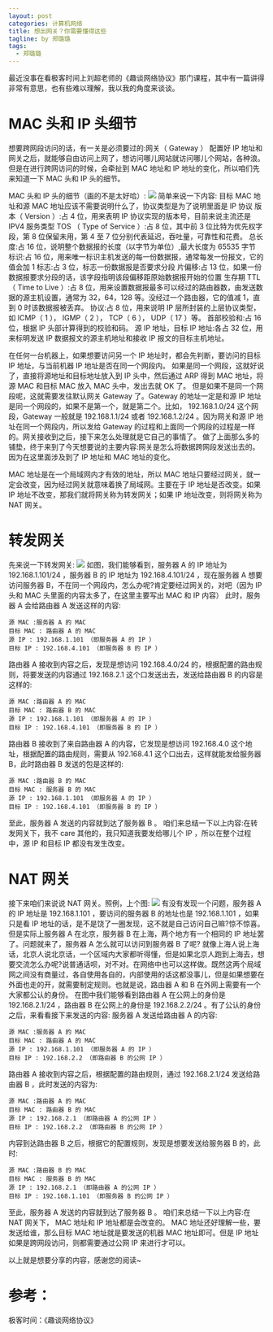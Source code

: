 ```yaml
---
layout: post
categories: 计算机网络
title: 想出网关？你需要懂得这些
tagline: by 郑璐璐
tags: 
  - 郑璐璐
---
```


最近没事在看极客时间上刘超老师的《趣谈网络协议》那门课程，其中有一篇讲得非常有意思，也有些难以理解，我以我的角度来谈谈。
<!--more-->
# MAC 头和 IP 头细节

想要跨网段访问的话，有一关是必须要过的:网关（ Gateway ）
配置好 IP 地址和网关之后，就能够自由访问上网了，想访问哪儿网站就访问哪儿个网站，各种浪。但是在进行跨网访问的时候，会牵扯到 MAC 地址和 IP 地址的变化，所以咱们先来知道一下 MAC 头和 IP 头的细节。

MAC 头和 IP 头的细节（画的不是太好哈）:
![](http://www.justdojava.com/assets/images/2019/java/image-zll/计算机网络/MAC-and-IP.jpg)
简单来说一下内容:
目标 MAC 地址和源 MAC 地址应该不需要说明什么了，协议类型是为了说明里面是 IP 协议
版本（ Version ）:占 4 位，用来表明 IP 协议实现的版本号，目前来说主流还是 IPV4
服务类型 TOS （ Type of Service ）:占 8 位，其中前 3 位比特为优先权字段，第 8 位保留未用，第 4 至 7 位分别代表延迟，吞吐量，可靠性和花费。
总长度:占 16 位，说明整个数据报的长度（以字节为单位）,最大长度为 65535 字节
标识:占 16 位，用来唯一标识主机发送的每一份数据报，通常每发一份报文，它的值会加 1
标志:占 3 位，标志一份数据报是否要求分段
片偏移:占 13 位，如果一份数据报要求分段的话，该字段指明该段偏移距原始数据报开始的位置
生存期 TTL （ Time to Live ）:占 8 位，用来设置数据报最多可以经过的路由器数，由发送数据的源主机设置，通常为 32，64，128 等。没经过一个路由器，它的值减 1，直到 0 时该数据报被丢弃。
协议:占 8 位，用来说明 IP 层所封装的上层协议类型，如 ICMP（ 1 ）， IGMP（ 2 ）， TCP（ 6 ）， UDP（ 17 ）等。
首部校验和:占 16 位，根据 IP 头部计算得到的校验和码。
源 IP 地址，目标 IP 地址:各占 32 位，用来标明发送 IP 数据报文的源主机地址和接收 IP 报文的目标主机地址。

在任何一台机器上，如果想要访问另一个 IP 地址时，都会先判断，要访问的目标 IP 地址，与当前机器 IP 地址是否在同一个网段内。
如果是同一个网段，这就好说了，直接将源地址和目标地址放入到 IP 头中，然后通过 ARP 得到 MAC 地址，将源 MAC 和目标 MAC 放入 MAC 头中，发出去就 OK 了。
但是如果不是同一个网段呢，这就需要发往默认网关 Gateway 了。Gateway 的地址一定是和源 IP 地址是同一个网段的，如果不是第一个，就是第二个。比如， 192.168.1.0/24 这个网段，Gateway 一般就是 192.168.1.1/24 或者 192.168.1.2/24 。因为网关和源 IP 地址在同一个网段内，所以发给 Gateway 的过程和上面同一个网段的过程是一样的。网关接收到之后，接下来怎么处理就是它自己的事情了。
做了上面那么多的铺垫，终于来到了今天想要说的主要内容:网关是怎么将数据跨网段发送出去的。因为在这里面涉及到了 IP 地址和 MAC 地址的变化。

MAC 地址是在一个局域网内才有效的地址，所以 MAC 地址只要经过网关，就一定会改变，因为经过网关就意味着换了局域网。主要在于 IP 地址是否改变。如果 IP 地址不改变，那我们就将网关称为转发网关；如果 IP 地址改变，则将网关称为 NAT 网关。

# 转发网关

先来说一下转发网关:
![](http://www.justdojava.com/assets/images/2019/java/image-zll/计算机网络/转发网关.jpg)
如图，我们能够看到，服务器 A 的 IP 地址为 192.168.1.101/24 ，服务器 B 的 IP 地址为 192.168.4.101/24 ，现在服务器 A 想要访问服务器 B，不在同一个网段内，怎么办呢?肯定要经过网关的，对吧（因为 IP 头和 MAC 头里面的内容太多了，在这里主要写出 MAC 和 IP 内容）
此时，服务器 A 会给路由器 A 发送这样的内容:
```
源 MAC :服务器 A 的 MAC
目标 MAC : 路由器 A 的 MAC
源 IP : 192.168.1.101 （即服务器 A 的 IP ）
目标 IP : 192.168.4.101 （即服务器 B 的 IP ）
```
路由器 A 接收到内容之后，发现是想访问 192.168.4.0/24 的，根据配置的路由规则，将要发送的内容通过 192.168.2.1 这个口发送出去，发送给路由器 B 的内容是这样的:
```
源 MAC :路由器 A 的 MAC
目标 MAC : 路由器 B 的 MAC
源 IP : 192.168.1.101 （即服务器 A 的 IP ）
目标 IP : 192.168.4.101 （即服务器 B 的 IP ）
```
路由器 B 接收到了来自路由器 A 的内容，它发现是想访问 192.168.4.0 这个地址，根据配置的路由规则，需要从 192.168.4.1 这个口出去，这样就能发给服务器 B，此时路由器 B 发送的包是这样的:
```
源 MAC :路由器 B 的 MAC
目标 MAC : 服务器 B 的 MAC
源 IP : 192.168.1.101 （即服务器 A 的 IP ）
目标 IP : 192.168.4.101 （即服务器 B 的 IP ）
```
至此，服务器 A 发送的内容就到达了服务器 B 。
咱们来总结一下以上内容:在转发网关下，我不 care 其他的，我只知道我要发给哪儿个 IP ，所以在整个过程中，源 IP 和目标 IP 都没有发生改变。

# NAT 网关

接下来咱们来说说 NAT 网关。照例，上个图:
![](http://www.justdojava.com/assets/images/2019/java/image-zll/计算机网络/NAT网关.jpg)
有没有发现一个问题，服务器 A 的 IP 地址是 192.168.1.101 ，要访问的服务器 B 的地址也是 192.168.1.101 ，如果只是看 IP 地址的话，是不是饶了一圈发现，这不就是自己访问自己嘛?惊不惊喜。
但是实际上服务器 A 在北京，服务器 B 在上海，两个地方有一个相同的 IP 地址罢了。问题就来了，服务器 A 怎么就可以访问到服务器 B 了呢?
就像上海人说上海话，北京人说北京话，一个区域内大家都听得懂，但是如果北京人跑到上海去，想要交流怎么办呢?说普通话呗，对不对。在网络中也可以这样做。既然这两个局域网之间没有商量过，各自使用各自的，内部使用的话这都没事儿，但是如果想要在外面也走的开，就需要制定规则。也就是说，路由器 A 和 B 在外网上需要有一个大家都公认的身份。
在图中我们能够看到路由器 A 在公网上的身份是 192.168.2.1/24 ，路由器 B 在公网上的身份是 192.168.2.2/24 。有了公认的身份之后，来看看接下来发送的内容:
服务器 A 发送给路由器 A 的内容:
```
源 MAC :服务器 A 的 MAC
目标 MAC : 路由器 A 的 MAC
源 IP : 192.168.1.101 （即服务器 A 的 IP ）
目标 IP : 192.168.2.2 （即路由器 B 的公网 IP ）
```
路由器 A 接收到内容之后，根据配置的路由规则，通过 192.168.2.1/24 发送给路由器 B ，此时发送的内容为:
```
源 MAC :路由器 A 的 MAC
目标 MAC : 路由器 B 的 MAC
源 IP : 192.168.2.1 （即路由器 A 的公网 IP ）
目标 IP : 192.168.2.2 （即路由器 B 的公网 IP ）
```
内容到达路由器 B 之后，根据它的配置规则，发现是想要发送给服务器 B 的，此时:
```
源 MAC :路由器 B 的 MAC
目标 MAC : 服务器 B 的 MAC
源 IP : 192.168.2.1 （即路由器 A 的公网 IP ）
目标 IP : 192.168.1.101 （即服务器 B 的公网 IP ）
```
至此，服务器 A 发送的内容就到达了服务器 B 。
咱们来总结一下以上内容:在 NAT 网关下， MAC 地址和 IP 地址都是会改变的。 MAC 地址还好理解一些，要发送给谁，那么目标 MAC 地址就是要发送的机器 MAC 地址即可。但是 IP 地址如果是跨网段访问，则都需要通过公网 IP 来进行才可以。

以上就是想要分享的内容，感谢您的阅读~

# 参考：

极客时间：《趣谈网络协议》
